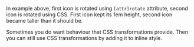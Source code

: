 In example above, first icon is rotated using `[attr]rotate` attribute, second icon is rotated using CSS. First icon kept its 1em height, second icon became taller than it should be.

Sometimes you do want behaviour that CSS transformations provide. Then you can still use CSS transformations by adding it to inline style.

